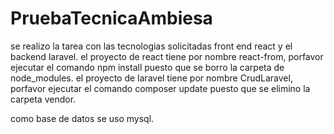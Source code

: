 # PruebaTecnicaAmbiesa
se realizo la tarea con las tecnologias solicitadas front end react y el backend laravel.
el proyecto de react tiene por nombre react-from, porfavor ejecutar el comando npm install puesto que se borro la carpeta de node_modules.
el proyecto de laravel tiene por nombre CrudLaravel, porfavor ejecutar el comando composer update puesto que se elimino la carpeta vendor.

como base de datos se uso mysql.
